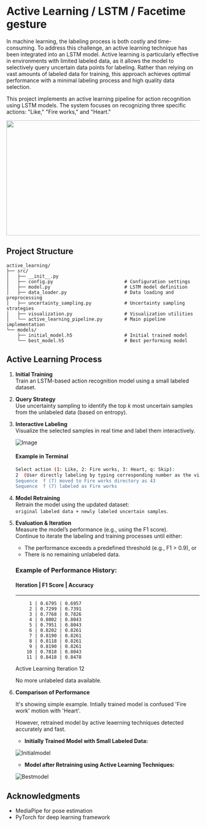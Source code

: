 # Active Learning / LSTM / Facetime gesture

In machine learning, the labeling process is both costly and time-consuming. To address this challenge, an active learning technique has been integrated into an LSTM model. Active learning is particularly effective in environments with limited labeled data, as it allows the model to selectively query uncertain data points for labeling. Rather than relying on vast amounts of labeled data for training, this approach achieves optimal performance with a minimal labeling process and high quality data selection.

This project implements an active learning pipeline for action recognition using LSTM models. The system focuses on recognizing three specific actions: "Like," "Fire works," and "Heart."


<div align="center">
<img src="https://github.com/user-attachments/assets/05744e50-9622-49d2-9ae4-9d77374623cf" width="600" height="300"/>
</div>


## Project Structure

```
active_learning/
├── src/
│   ├── __init__.py
│   ├── config.py                          # Configuration settings
│   ├── model.py                           # LSTM model definition
│   ├── data_loader.py                     # Data loading and preprocessing
│   ├── uncertainty_sampling.py            # Uncertainty sampling strategies
│   ├── visualization.py                   # Visualization utilities
│   └── active_learning_pipeline.py        # Main pipeline implementation
└── models/
    ├── initial_model.h5                   # Initial trained model
    └── best_model.h5                      # Best performing model

```

## Active Learning Process

1. **Initial Training**  
   Train an LSTM-based action recognition model using a small labeled dataset.

2. **Query Strategy**  
   Use uncertainty sampling to identify the top *k* most uncertain samples from the unlabeled data (based on entropy).

3. **Interactive Labeling**  
   Visualize the selected samples in real time and label them interactively.

    ![Image](https://github.com/user-attachments/assets/c4527373-55e7-4a7e-b1f2-9bd52d015372)
    
    
    #### Example in Terminal
    
    ```bash
    Select action (1: Like, 2: Fire works, 3: Heart, q: Skip):  
    2  (User directly labeling by typing corresponding number as the video above, in this case it's Fire works motion)
    Sequence  f (7) moved to Fire works directory as 43  
    Sequence  f (7) labeled as Fire works
    ```

5. **Model Retraining**  
   Retrain the model using the updated dataset:  
   `original labeled data + newly labeled uncertain samples`.

6. **Evaluation & Iteration**  
   Measure the model’s performance (e.g., using the F1 score).  
   Continue to iterate the labeling and training processes until either:
   - The performance exceeds a predefined threshold (e.g., F1 > 0.9), or  
   - There is no remaining unlabeled data.

   
    ### Example of Performance History:

    #### Iteration | F1 Score | Accuracy
    -----------------------------------
            1 | 0.6795 | 0.6957
            2 | 0.7299 | 0.7391
            3 | 0.7768 | 0.7826
            4 | 0.8002 | 0.8043
            5 | 0.7951 | 0.8043
            6 | 0.8202 | 0.8261
            7 | 0.8190 | 0.8261
            8 | 0.8118 | 0.8261
            9 | 0.8190 | 0.8261
           10 | 0.7818 | 0.8043
           11 | 0.8418 | 0.8478
    Active Learning Iteration 12
 
    No more unlabeled data available.
   
7. **Comparison of Performance**
   
    It's showing simple example. Intially trained model is confused 'Fire work' motion with 'Heart'.
    
    However, retrained model by active leaerning techniques detected accurately and fast.
    
    - **Initially Trained Model with Small Labeled Data:**
    
    ![Initialmodel](https://github.com/user-attachments/assets/5c5fe0ef-68c7-4ac0-93ec-6e3707cc092a)
    
    - **Model after Retraining using Active Learning Techniques:**
    
    ![Bestmodel](https://github.com/user-attachments/assets/a8062fc4-5894-463a-8fad-3dbf19a17475)
    




## Acknowledgments

- MediaPipe for pose estimation
- PyTorch for deep learning framework 

